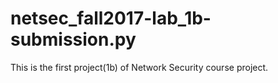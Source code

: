 # netsec_fall2017-lab_1b-submission.py
This is the first project(1b) of Network Security course project.

